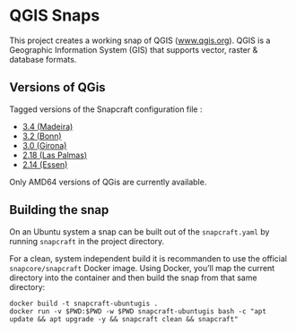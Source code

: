 # QGIS Snaps

This project creates a working snap of QGIS (www.qgis.org).
QGIS is a Geographic Information System (GIS) that supports vector, raster & database formats.

## Versions of QGis

Tagged versions of the Snapcraft configuration file :

* [3.4 (Madeira)](https://github.com/tramebleue/qgis-snaps/tree/3.4.3)
* [3.2 (Bonn)](https://github.com/tramebleue/qgis-snaps/tree/3.2.2)
* [3.0 (Girona)](https://github.com/tramebleue/qgis-snaps/tree/3.0.0)
* [2.18 (Las Palmas)](https://github.com/tramebleue/qgis-snaps/tree/2.18.15)
* [2.14 (Essen)](https://github.com/tramebleue/qgis-snaps/tree/2.14.22)

Only AMD64 versions of QGis are currently available.

## Building the snap

On an Ubuntu system a snap can be built out of the `snapcraft.yaml` by running `snapcraft` in the project directory.

For a clean, system independent build it is recommanden to use the official `snapcore/snapcraft` Docker image.
Using Docker, you’ll map the current directory into the container and then build the snap from that same directory:

```
docker build -t snapcraft-ubuntugis .
docker run -v $PWD:$PWD -w $PWD snapcraft-ubuntugis bash -c "apt update && apt upgrade -y && snapcraft clean && snapcraft"
```
